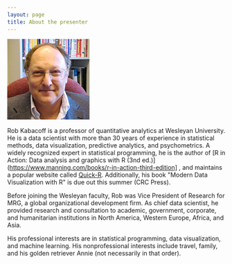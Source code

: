 ```yaml
---
layout: page
title: About the presenter
---
```


![](RobK.png)

Rob Kabacoff is a professor of quantitative analytics at Wesleyan University. He is a data scientist with more than 30 years of experience in  statistical methods, 
data visualization, predictive analytics, and psychometrics. A widely recognized expert in statistical programming, he is the author of [R in Action: Data analysis and graphics with R (3nd ed.)](https://www.manning.com/books/r-in-action-third-edition] , and maintains a popular website called [Quick-R](www.statmethods.net). Additionally, his book "Modern Data Visualization with R" is due out this summer (CRC Press).

Before joining the Wesleyan faculty, Rob was Vice President of Research for MRG, a global organizational development firm. As chief data scientist, he provided research and 
consultation to academic, government, corporate, and humanitarian institutions in North America, Western Europe, Africa, and Asia.  

His professional interests are in statistical programming, data visualization, and machine learning. His nonprofessional interests include travel, 
family, and his golden retriever Annie (not necessarily in that order).
